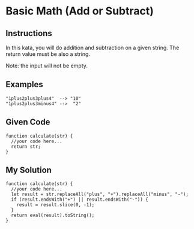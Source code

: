 # Basic Math (Add or Subtract)

## Instructions

In this kata, you will do addition and subtraction on a given string. The return value must be also a string.

Note: the input will not be empty.

## Examples
```
"1plus2plus3plus4"  --> "10"
"1plus2plus3minus4" -->  "2"
```

## Given Code
```
function calculate(str) {
  //your code here...
  return str;
}
```

## My Solution
```
function calculate(str) {
  //your code here...
  let result = str.replaceAll("plus", "+").replaceAll("minus", "-");
  if (result.endsWith("+") || result.endsWith("-")) {
    result = result.slice(0, -1);
  }
  return eval(result).toString();
}
```